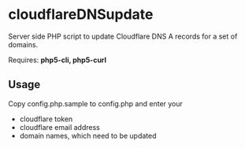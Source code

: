# cloudflareDNSupdate
Server side PHP script to update Cloudflare DNS A records for a set of domains.

Requires: **php5-cli, php5-curl**

## Usage

Copy config.php.sample to config.php and enter your 

* cloudflare token
* cloudflare email address
* domain names, which need to be updated
 

